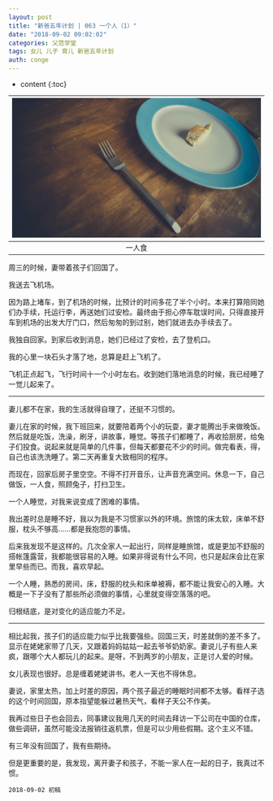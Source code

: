 ```yaml
---
layout: post
title: "新爸五年计划 | 063 一个人（1）"
date: "2018-09-02 09:02:02"
categories: 父范学堂
tags: 女儿 儿子 育儿 新爸五年计划
auth: conge
---
```

* content
{:toc}

|![一人食.jpg](/assets/images/父范学堂/118382-da17b5f0439d6e6e.jpg)|
|:----:|
|一人食|

周三的时候，妻带着孩子们回国了。

我送去飞机场。

因为路上堵车，到了机场的时候，比预计的时间多花了半个小时。本来打算陪同她们办手续，托运行李，再送她们过安检。最终由于担心停车耽误时间，只得直接开车到机场的出发大厅门口，然后匆匆的到过别，她们就进去办手续去了。

我独自回家。到家后收到消息，她们已经过了安检，去了登机口。

我的心里一块石头才落了地，总算是赶上飞机了。

飞机正点起飞，飞行时间十一个小时左右。收到她们落地消息的时候，我已经睡了一觉儿起来了。





----

妻儿都不在家，我的生活就得自理了，还挺不习惯的。

妻儿在家的时候，我下班回来，就要陪着两个小的玩耍，妻才能腾出手来做晚饭。然后就是吃饭，洗澡，刷牙，讲故事，睡觉。等孩子们都睡了，再收拾厨房，给兔子们投食。说起来就是简单的几件事，但每天都要花不少的时间。做完看表，得，自己也该洗洗睡了。第二天再重复大致相同的程序。

而现在，回家后房子里空空。不得不打开音乐，让声音充满空间。休息一下，自己做饭，一人食，照顾兔子，打扫卫生。

一个人睡觉，对我来说变成了困难的事情。

我出差时总是睡不好，我以为我是不习惯家以外的环境。旅馆的床太软，床单不舒服，枕头不够高……都是我抱怨的事情。

后来我发现不是这样的。几次全家人一起出行，同样是睡旅馆，或是更加不舒服的搭帐篷露营，我都能很容易的入睡。如果非得说有什么不同，也只是起床会比在家里早些而已。而我，喜欢早起。

一个人睡，熟悉的房间，床，舒服的枕头和床单被褥，都不能让我安心的入睡。大概是一下子没有了那些所必须做的事情，心里就变得空落落的吧。

归根结底，是对变化的适应能力不足。

-----

相比起我，孩子们的适应能力似乎比我要强些。回国三天，时差就倒的差不多了。显示在姥姥家带了几天，又跟着妈妈姑姑一起去爷爷奶奶家。妻说儿子有些人来疯，跟哪个大人都玩儿的起来。是呀，不到两岁的小朋友，正是讨人爱的时候。

女儿表现也很好。总是缠着姥姥讲书。老人一天也不得休息。

妻说，家里太热，加上时差的原因，两个孩子最近的睡眠时间都不太够。看样子选的这个时间回国，原本指望能躲过暑热天气，看样子天公不作美。

我再过些日子也会回去，同事建议我用几天的时间去拜访一下公司在中国的仓库，做些调研，虽然可能没法报销往返机票，但是可以少用些假期。这个主义不错。

有三年没有回国了，我有些期待。

但是更重要的是，我发现，离开妻子和孩子，不能一家人在一起的日子，我真过不惯。


```
2018-09-02 初稿
```
